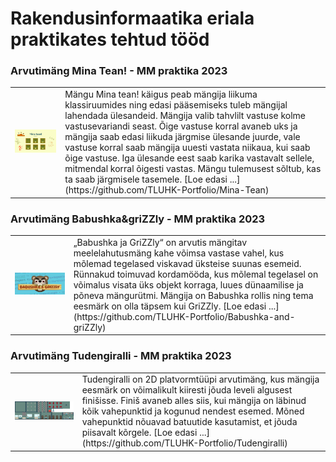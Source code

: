 # Rakendusinformaatika eriala praktikates tehtud tööd

### Arvutimäng Mina Tean! - MM praktika 2023

<table>
  <tr>
    <td><img src="https://github.com/TLUHK-Portfolio/Mina-Tean/blob/master/MinaTean/img/main_menu.png" alt="Mina Tean avaleht"></td>
    <td>Mängu Mina tean! käigus peab mängija liikuma klassiruumides ning edasi pääsemiseks tuleb mängijal lahendada ülesandeid. Mängija valib tahvlilt vastuse kolme vastusevariandi seast. Õige vastuse korral avaneb uks ja mängija saab edasi liikuda järgmise ülesande juurde, vale vastuse korral saab mängija uuesti vastata niikaua, kui saab õige vastuse. Iga ülesande eest saab karika vastavalt sellele, mitmendal korral õigesti vastas. Mängu tulemusest sõltub, kas ta saab järgmisele tasemele. [Loe edasi ...](https://github.com/TLUHK-Portfolio/Mina-Tean)</td>
  </tr>
</table>

### Arvutimäng Babushka&griZZly - MM praktika 2023

<table>
  <tr>
    <td><img src="https://github.com/TLUHK-Portfolio/.github/blob/main/RIF/praktikad/images/BabushkaJaGrizzly.png" alt="Babushka ja Grizzly"></td>
    <td>„Babushka ja GriZZly“ on arvutis mängitav meelelahutusmäng kahe võimsa vastase vahel, kus mõlemad tegelased viskavad üksteise suunas esemeid. Rünnakud toimuvad kordamööda, kus mõlemal tegelasel on võimalus visata üks objekt korraga, luues dünaamilise ja põneva mängurütmi. Mängija on Babushka rollis ning tema eesmärk on olla täpsem kui GriZZly. [Loe edasi ...](https://github.com/TLUHK-Portfolio/Babushka-and-griZZly)</td>
  </tr>
</table>


### Arvutimäng Tudengiralli - MM praktika 2023

<table>
  <tr>
    <td><img src="https://github.com/TLUHK-Portfolio/Tudengiralli/blob/master/Graafika/PNG/BackgroundTilesetVer5WithPlayer.png" alt="Tudengiralli tileset"></td>
    <td>Tudengiralli on 2D platvormtüüpi arvutimäng, kus mängija eesmärk on võimalikult kiiresti jõuda leveli algusest finišisse. Finiš avaneb alles siis, kui mängija on läbinud kõik vahepunktid ja kogunud nendest esemed. Mõned vahepunktid nõuavad batuutide kasutamist, et jõuda piisavalt kõrgele. [Loe edasi ...](https://github.com/TLUHK-Portfolio/Tudengiralli)</td>
  </tr>
</table>
